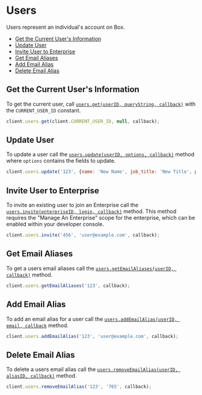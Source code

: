 Users
=====

Users represent an individual's account on Box.

* [Get the Current User's Information](#get-the-current-users-information)
* [Update User](#update-user)
* [Invite User to Enterprise](#invite-user-to-enterprise)
* [Get Email Aliases](#get-email-aliases)
* [Add Email Alias](#add-email-alias)
* [Delete Email Alias](#delete-email-alias)

Get the Current User's Information
----------------------------------

To get the current user, call [`users.get(userID, queryString, callback)`](http://opensource.box.com/box-node-sdk/Users.html#get) with the `CURRENT_USER_ID` constant.

```js
client.users.get(client.CURRENT_USER_ID, null, callback);
```


Update User
-----------

To update a user call the [`users.update(userID, options, callback)`](http://opensource.box.com/box-node-sdk/Users.html#update) method where `options` contains the fields to update.

```js
client.users.update('123', {name: 'New Name', job_title: 'New Title', phone: '555-1111'}, callback);
```


Invite User to Enterprise
-------------------------

To invite an existing user to join an Enterprise call the [`users.invite(enterpriseID, login, callback)`](http://opensource.box.com/box-node-sdk/Users.html#invite) method.
This method requires the "Manage An Enterprise" scope for the enterprise, which can be enabled within your developer console.
```js
client.users.invite('456', 'user@example.com', callback);
```


Get Email Aliases
-----------------

To get a users email aliases call the [`users.getEmailAliases(userID, callback)`](http://opensource.box.com/box-node-sdk/Users.html#getEmailAliases) method.

```js
client.users.getEmailAliases('123', callback);
```


Add Email Alias
---------------

To add an email alias for a user call the [`users.addEmailAlias(userID, email, callback`](http://opensource.box.com/box-node-sdk/Users.html#addEmailAlias) method.

```js
client.users.addEmailAlias('123', 'user@example.com', callback);
```


Delete Email Alias
------------------

To delete a users email alias call the [`users.removeEmailAlias(userID, aliasID, callback)`](http://opensource.box.com/box-node-sdk/Users.html#removeEmailAlias) method.

```js
client.users.removeEmailAlias('123', '765', callback);
```
